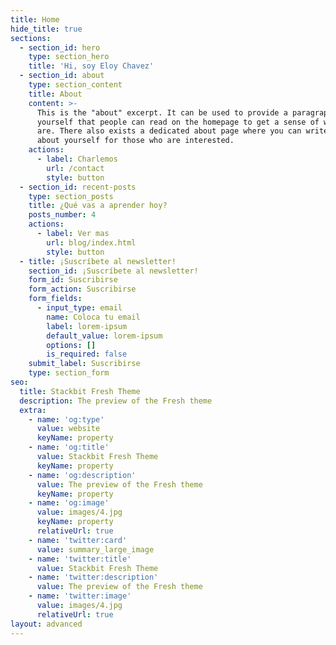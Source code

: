 ```yaml
---
title: Home
hide_title: true
sections:
  - section_id: hero
    type: section_hero
    title: 'Hi, soy Eloy Chavez'
  - section_id: about
    type: section_content
    title: About
    content: >-
      This is the "about" excerpt. It can be used to provide a paragraph about
      yourself that people can read on the homepage to get a sense of who you
      are. There also exists a dedicated about page where you can write more
      about yourself for those who are interested.
    actions:
      - label: Charlemos
        url: /contact
        style: button
  - section_id: recent-posts
    type: section_posts
    title: ¿Qué vas a aprender hoy?
    posts_number: 4
    actions:
      - label: Ver mas
        url: blog/index.html
        style: button
  - title: ¡Suscríbete al newsletter!
    section_id: ¡Suscríbete al newsletter!
    form_id: Suscribirse
    form_action: Suscribirse
    form_fields:
      - input_type: email
        name: Coloca tu email
        label: lorem-ipsum
        default_value: lorem-ipsum
        options: []
        is_required: false
    submit_label: Suscribirse
    type: section_form
seo:
  title: Stackbit Fresh Theme
  description: The preview of the Fresh theme
  extra:
    - name: 'og:type'
      value: website
      keyName: property
    - name: 'og:title'
      value: Stackbit Fresh Theme
      keyName: property
    - name: 'og:description'
      value: The preview of the Fresh theme
      keyName: property
    - name: 'og:image'
      value: images/4.jpg
      keyName: property
      relativeUrl: true
    - name: 'twitter:card'
      value: summary_large_image
    - name: 'twitter:title'
      value: Stackbit Fresh Theme
    - name: 'twitter:description'
      value: The preview of the Fresh theme
    - name: 'twitter:image'
      value: images/4.jpg
      relativeUrl: true
layout: advanced
---
```

